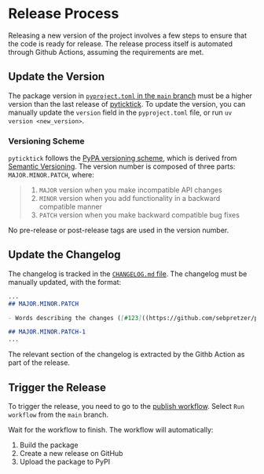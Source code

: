 # Release Process

Releasing a new version of the project involves a few steps to ensure that the code is ready for release. The release process itself is automated through Github Actions, assuming the requirements are met.

## Update the Version

The package version in [`pyproject.toml` in the `main` branch](https://github.com/sebpretzer/pyticktick/blob/main/pyproject.toml) must be a higher version than the last release of [pyticktick](https://pypi.org/project/pyticktick/). To update the version, you can manually update the `version` field in the `pyproject.toml` file, or run `uv version <new_version>`.

### Versioning Scheme

`pyticktick` follows the [PyPA versioning scheme](https://packaging.python.org/en/latest/specifications/version-specifiers/#version-scheme), which is derived from [Semantic Versioning](https://semver.org/). The version number is composed of three parts: `MAJOR.MINOR.PATCH`, where:

> 1. `MAJOR` version when you make incompatible API changes
> 1. `MINOR` version when you add functionality in a backward compatible manner
> 1. `PATCH` version when you make backward compatible bug fixes

No pre-release or post-release tags are used in the version number.

## Update the Changelog

The changelog is tracked in the [`CHANGELOG.md` file](https://github.com/sebpretzer/pyticktick/blob/main/docs/CHANGELOG.md). The changelog must be manually updated, with the format:

```markdown title="docs/CHANGELOG.md"
...
## MAJOR.MINOR.PATCH

- Words describing the changes ([#123]((https://github.com/sebpretzer/pyticktick/pull/123)))

## MAJOR.MINOR.PATCH-1
...
```

The relevant section of the changelog is extracted by the Githb Action as part of the release.

## Trigger the Release

To trigger the release, you need to go to the [publish workflow](https://github.com/sebpretzer/pyticktick/actions/workflows/publish.yaml). Select `Run workflow` from the `main` branch.

Wait for the workflow to finish. The workflow will automatically:

1. Build the package
1. Create a new release on GitHub
1. Upload the package to PyPI
